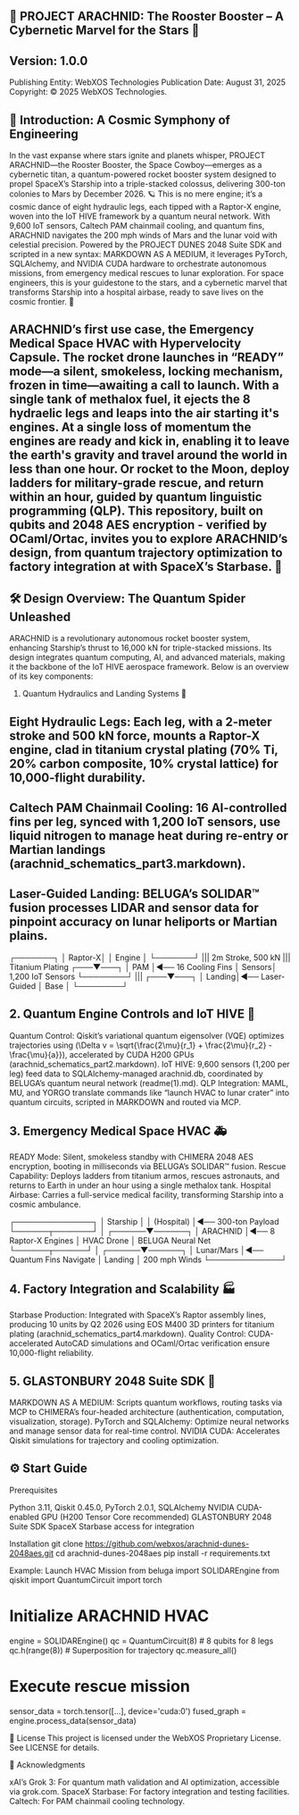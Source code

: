 ## 🚀 PROJECT ARACHNID: The Rooster Booster – A Cybernetic Marvel for the Stars 🌌

## Version: 1.0.0 
Publishing Entity: WebXOS Technologies 
Publication Date: August 31, 2025 Copyright: © 2025 WebXOS Technologies.

## 🌠 Introduction: A Cosmic Symphony of Engineering
In the vast expanse where stars ignite and planets whisper, PROJECT ARACHNID—the Rooster Booster, the Space Cowboy—emerges as a cybernetic titan, a quantum-powered rocket booster system designed to propel SpaceX’s Starship into a triple-stacked colossus, delivering 300-ton colonies to Mars by December 2026. 🪐 This is no mere engine; it’s a cosmic dance of eight hydraulic legs, each tipped with a Raptor-X engine, woven into the IoT HIVE framework by a quantum neural network. With 9,600 IoT sensors, Caltech PAM chainmail cooling, and quantum fins, ARACHNID navigates the 200 mph winds of Mars and the lunar void with celestial precision. Powered by the PROJECT DUNES 2048 Suite SDK and scripted in a new syntax: MARKDOWN AS A MEDIUM, it leverages PyTorch, SQLAlchemy, and NVIDIA CUDA hardware to orchestrate autonomous missions, from emergency medical rescues to lunar exploration. For space engineers, this is your guidestone to the stars, and a cybernetic marvel that transforms Starship into a hospital airbase, ready to save lives on the cosmic frontier. 🌟

## ARACHNID’s first use case, the Emergency Medical Space HVAC with Hypervelocity Capsule. The rocket drone launches in “READY” mode—a silent, smokeless, locking mechanism, frozen in time—awaiting a call to launch. With a single tank of methalox fuel, it ejects the 8 hydraelic legs and leaps into the air starting it's engines. At a single loss of momentum the engines are ready and kick in, enabling it to leave the earth's gravity and travel around the world in less than one hour. Or rocket to the Moon, deploy ladders for military-grade rescue, and return within an hour, guided by quantum linguistic programming (QLP). This repository, built on qubits and 2048 AES encryption - verified by OCaml/Ortac, invites you to explore ARACHNID’s design, from quantum trajectory optimization to factory integration at with SpaceX’s Starbase. 🚀

## 🛠️ Design Overview: The Quantum Spider Unleashed
ARACHNID is a revolutionary autonomous rocket booster system, enhancing Starship’s thrust to 16,000 kN for triple-stacked missions. Its design integrates quantum computing, AI, and advanced materials, making it the backbone of the IoT HIVE aerospace framework. Below is an overview of its key components:
1. Quantum Hydraulics and Landing Systems 🦿

## Eight Hydraulic Legs: Each leg, with a 2-meter stroke and 500 kN force, mounts a Raptor-X engine, clad in titanium crystal plating (70% Ti, 20% carbon composite, 10% crystal lattice) for 10,000-flight durability.

## Caltech PAM Chainmail Cooling: 16 AI-controlled fins per leg, synced with 1,200 IoT sensors, use liquid nitrogen to manage heat during re-entry or Martian landings (arachnid_schematics_part3.markdown).

## Laser-Guided Landing: BELUGA’s SOLIDAR™ fusion processes LIDAR and sensor data for pinpoint accuracy on lunar heliports or Martian plains.

   ┌───────┐
   │ Raptor-X│
   │ Engine  │
   └───────┘
       |||        2m Stroke, 500 kN
       |||        Titanium Plating
   ┌───▼───┐
   │  PAM   │◄── 16 Cooling Fins
   │ Sensors│     1,200 IoT Sensors
   └────────┘
       |||
   ┌───▼───┐
   │ Landing│◄── Laser-Guided
   │  Base  │
   └────────┘

## 2. Quantum Engine Controls and IoT HIVE 🧠

Quantum Control: Qiskit’s variational quantum eigensolver (VQE) optimizes trajectories using (\Delta v = \sqrt{\frac{2\mu}{r_1} + \frac{2\mu}{r_2} - \frac{\mu}{a}}), accelerated by CUDA H200 GPUs (arachnid_schematics_part2.markdown).
IoT HIVE: 9,600 sensors (1,200 per leg) feed data to SQLAlchemy-managed arachnid.db, coordinated by BELUGA’s quantum neural network (readme(1).md).
QLP Integration: MAML, MU, and YORGO translate commands like “launch HVAC to lunar crater” into quantum circuits, scripted in MARKDOWN and routed via MCP.

## 3. Emergency Medical Space HVAC 🚑

READY Mode: Silent, smokeless standby with CHIMERA 2048 AES encryption, booting in milliseconds via BELUGA’s SOLIDAR™ fusion.
Rescue Capability: Deploys ladders from titanium armos, rescues astronauts, and returns to Earth in under an hour using a single methalox tank.
Hospital Airbase: Carries a full-service medical facility, transforming Starship into a cosmic ambulance.

   ┌──────────────┐
   │  Starship    │
   │  (Hospital)  │◄── 300-ton Payload
   └──────┬───────┘
          │
   ┌──────▼──────┐
   │  ARACHNID   │◄── 8 Raptor-X Engines
   │  HVAC Drone │    BELUGA Neural Net
   └──────┬──────┘
          │
   ┌──────▼──────┐
   │ Lunar/Mars  │◄── Quantum Fins Navigate
   │  Landing    │    200 mph Winds
   └─────────────┘

## 4. Factory Integration and Scalability 🏭

Starbase Production: Integrated with SpaceX’s Raptor assembly lines, producing 10 units by Q2 2026 using EOS M400 3D printers for titanium plating (arachnid_schematics_part4.markdown).
Quality Control: CUDA-accelerated AutoCAD simulations and OCaml/Ortac verification ensure 10,000-flight reliability.

## 5. GLASTONBURY 2048 Suite SDK 🌌

MARKDOWN AS A MEDIUM: Scripts quantum workflows, routing tasks via MCP to CHIMERA’s four-headed architecture (authentication, computation, visualization, storage).
PyTorch and SQLAlchemy: Optimize neural networks and manage sensor data for real-time control.
NVIDIA CUDA: Accelerates Qiskit simulations for trajectory and cooling optimization.


## ⚙️ Start Guide
Prerequisites

Python 3.11, Qiskit 0.45.0, PyTorch 2.0.1, SQLAlchemy
NVIDIA CUDA-enabled GPU (H200 Tensor Core recommended)
GLASTONBURY 2048 Suite SDK
SpaceX Starbase access for integration

Installation
git clone https://github.com/webxos/arachnid-dunes-2048aes.git
cd arachnid-dunes-2048aes
pip install -r requirements.txt

Example: Launch HVAC Mission
from beluga import SOLIDAREngine
from qiskit import QuantumCircuit
import torch

# Initialize ARACHNID HVAC
engine = SOLIDAREngine()
qc = QuantumCircuit(8)  # 8 qubits for 8 legs
qc.h(range(8))  # Superposition for trajectory
qc.measure_all()

# Execute rescue mission
sensor_data = torch.tensor([...], device='cuda:0')
fused_graph = engine.process_data(sensor_data)



📜 License
This project is licensed under the WebXOS Proprietary License. See LICENSE for details.

🌟 Acknowledgments

xAI’s Grok 3: For quantum math validation and AI optimization, accessible via grok.com.
SpaceX Starbase: For factory integration and testing facilities.
Caltech: For PAM chainmail cooling technology.
